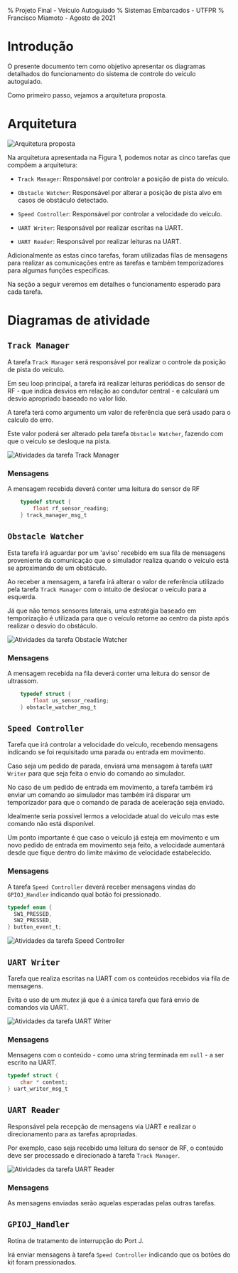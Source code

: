 % Projeto Final - Veículo Autoguiado
% Sistemas Embarcados - UTFPR
% Francisco Miamoto - Agosto de 2021

# Introdução 

O presente documento tem como objetivo apresentar os diagramas detalhados do funcionamento
do sistema de controle do veículo autoguiado.

Como primeiro passo, vejamos a arquitetura proposta.

# Arquitetura

![Arquitetura proposta](./img/architecture.png)

Na arquitetura apresentada na Figura 1, podemos notar as cinco
tarefas que compõem a arquitetura:

- `Track Manager`: Responsável por controlar a posição de pista do veículo.

- `Obstacle Watcher`: Responsável por alterar a posição de pista alvo 
em casos de obstáculo detectado.

- `Speed Controller`: Responsável por controlar a velocidade do veículo.

- `UART Writer`: Responsável por realizar escritas na UART.

- `UART Reader`: Responsável por realizar leituras na UART.

Adicionalmente as estas cinco tarefas, foram utilizadas filas de mensagens
para realizar as comunicações entre as tarefas e também temporizadores para
algumas funções específicas.

Na seção a seguir veremos em detalhes o funcionamento esperado para
cada tarefa.

# Diagramas de atividade

## `Track Manager`

A tarefa `Track Manager` será responsável por realizar o controle 
da posição de pista do veículo.

Em seu loop principal, a tarefa irá realizar leituras periódicas
do sensor de RF - que indica desvios em relação ao condutor central -
e calculará um desvio apropriado baseado no valor lido.

A tarefa terá como argumento um valor de referência que será usado
para o calculo do erro.

Este valor poderá ser alterado pela tarefa `Obstacle Watcher`, fazendo
com que o veículo se desloque na pista.

![Atividades da tarefa `Track Manager`](./img/track.png)

### Mensagens
A mensagem recebida deverá conter uma leitura do sensor de RF
```c
    typedef struct {
        float rf_sensor_reading;
    } track_manager_msg_t
```

## `Obstacle Watcher`

Esta tarefa irá aguardar por um 'aviso' recebido em sua fila de mensagens
proveniente da comunicação que o simulador realiza quando o veículo está
se aproximando de um obstáculo.

Ao receber a mensagem, a tarefa irá alterar o valor de referência utilizado
pela tarefa `Track Manager` com o intuito de deslocar o veículo para a 
esquerda.

Já que não temos sensores laterais, uma estratégia baseado em temporização
é utilizada para que o veículo retorne ao centro da pista após realizar
o desvio do obstáculo.

![Atividades da tarefa `Obstacle Watcher`](./img/obstaclewatcher.png)

### Mensagens
A mensagem recebida na fila deverá conter uma leitura do sensor de ultrassom.
```c
    typedef struct {
        float us_sensor_reading;
    } obstacle_watcher_msg_t
```

## `Speed Controller`

Tarefa que irá controlar a velocidade do veículo, recebendo mensagens 
indicando se foi requisitado uma parada ou entrada em movimento.

Caso seja um pedido de parada, enviará uma mensagem à tarefa `UART Writer`
para que seja feita o envio do comando ao simulador.

No caso de um pedido de entrada em movimento, a tarefa também irá enviar 
um comando ao simulador mas também irá disparar um temporizador para
que o comando de parada de aceleração seja enviado.

Idealmente seria possível lermos a velocidade atual do veículo mas
este comando não está disponível.

Um ponto importante é que caso o veículo já esteja em movimento e um
novo pedido de entrada em movimento seja feito, a velocidade aumentará
desde que fique dentro do limite máximo de velocidade estabelecido.

### Mensagens
A tarefa `Speed Controller` deverá receber mensagens vindas do `GPIOJ_Handler`
indicando qual botão foi pressionado.
```c
typedef enum {
  SW1_PRESSED,
  SW2_PRESSED,
} button_event_t;
```

![Atividades da tarefa `Speed Controller`](./img/speed.png)

## `UART Writer`
Tarefa que realiza escritas na UART com os conteúdos recebidos
via fila de mensagens.

Evita o uso de um *mutex* já que é a única tarefa que fará envio
de comandos via UART.

![Atividades da tarefa `UART Writer`](./img/uartwriter.png)

### Mensagens
Mensagens com o conteúdo - como uma string terminada em `null` - a ser
escrito na UART.
```c
typedef struct {
    char * content;
} uart_writer_msg_t
```

## `UART Reader`
Responsável pela recepção de mensagens via UART e realizar o direcionamento
para as tarefas apropriadas.

Por exemplo, caso seja recebido uma leitura do sensor de RF, o conteúdo
deve ser processado e direcionado à tarefa `Track Manager`.

![Atividades da tarefa `UART Reader`](./img/uartreader.png)

### Mensagens
As mensagens enviadas serão aquelas esperadas pelas outras tarefas.

## `GPIOJ_Handler`

Rotina de tratamento de interrupção do Port J. 

Irá enviar mensagens à tarefa `Speed Controller` indicando
que os botões do kit foram pressionados.
